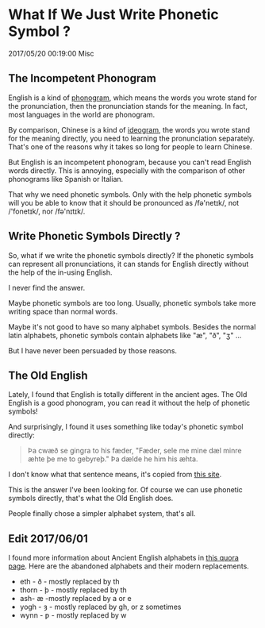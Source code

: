 # What If We Just Write Phonetic Symbol ?
2017/05/20 00:19:00
Misc


## The Incompetent Phonogram

English is a kind of [phonogram][phonogramwiki], which means the words you wrote stand for the pronunciation, then the pronunciation stands for the meaning. In fact, most languages in the world are phonogram.

By comparison, Chinese is a kind of [ideogram][ideogramwiki], the words you wrote stand for the meaning directly, you need to learning the pronunciation separately. That's one of the reasons why it takes so long for people to learn Chinese.

But English is an incompetent phonogram, because you can't read English words directly. This is annoying, especially with the comparison of other phonograms like Spanish or Italian.

That why we need phonetic symbols. Only with the help phonetic symbols will you be able to know that it should be pronounced as /fə'netɪk/, not /'fonetɪk/, nor /fə'nɪtɪk/.


## Write Phonetic Symbols Directly ?

So, what if we write the phonetic symbols directly? If the phonetic symbols can represent all pronunciations, it can stands for English directly without the help of the in-using English.

I never find the answer.

Maybe phonetic symbols are too long. Usually, phonetic symbols take more writing space than normal words.

Maybe it's not good to have so many alphabet symbols. Besides the normal latin alphabets, phonetic symbols contain alphabets like "æ", "ð", "ʒ" ...

But I have never been persuaded by those reasons.


## The Old English

Lately, I found that English is totally different in the ancient ages. The Old English is a good phonogram, you can read it without the help of phonetic symbols!

And surprisingly, I found it uses something like today's phonetic symbol directly:

> Þa cwæð se gingra to his fæder, "Fæder, sele me mine dæl minre æhte þe me to gebyreþ." Þa dælde he him his æhta. 

I don't know what that sentence means, it's copied from [this site][ancientenglish].

This is the answer I've been looking for. Of course we can use phonetic symbols directly, that's what the Old English does.

People finally chose a simpler alphabet system, that's all.


## Edit 2017/06/01

I found more information about Ancient English alphabets in [this quora page][quora]. Here are the abandoned alphabets and their modern replacements.

- eth - ð - mostly replaced by th
- thorn - þ - mostly replaced by th
- ash- æ -mostly replaced by a or e
- yogh - ȝ - mostly replaced by gh, or z sometimes
- wynn - ƿ - mostly replaced by w


[phonogramwiki]: https://en.wikipedia.org/wiki/Phonogram_(linguistics)
[ideogramwiki]: https://en.wikipedia.org/wiki/Ideogram
[ancientenglish]: https://tigerweb.towson.edu/duncan/lukeoeme.htm
[quora]: https://www.quora.com/Why-is-the-English-alphabet-limited-to-twenty-six-letters-Cant-we-add-just-one-more-new-letter
